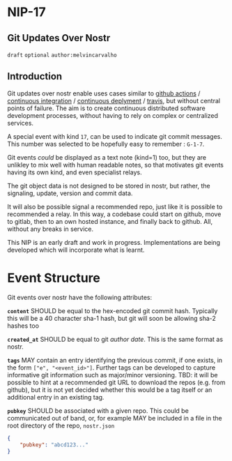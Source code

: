 NIP-17
======

Git Updates Over Nostr
----------------------

`draft` `optional` `author:melvincarvalho`

Introduction
------------

Git updates over nostr enable uses cases similar to [github actions](https://github.com/features/actions) / [continuous integration](https://en.wikipedia.org/wiki/Continuous_integration) / [continuous deplyment](https://en.wikipedia.org/wiki/Continuous_deployment) / [travis](https://travis-ci.org/), but without central points of failure.  The aim is to create continuous distributed software development processes, without having to rely on complex or centralized services.

A special event with kind `17`, can be used to indicate git commit messages. This number was selected to be hopefully easy to remember : `G-1-7`.  

Git events *could* be displayed as a text note (kind=1) too, but they are unlikley to mix well with human readable notes, so that motivates git events having its own kind, and even specialist relays.

The git object data is not designed to be stored in nostr, but rather, the signaling, update, version and commit data.

It will also be possible signal a recommended repo, just like it is possible to recommended a relay. In this way, a codebase could start on github, move to gitlab, then to an own hosted instance, and finally back to github.  All, without any breaks in service.

This NIP is an early draft and work in progress.  Implementations are being developed which will incorporate what is learnt.

Event Structure
===============

Git events over nostr have the following attributes:

**`content`** SHOULD be equal to the hex-encoded git commit hash.  Typically this will be a 40 character sha-1 hash, but git will soon be allowing sha-2 hashes too

**`created_at`** SHOULD be equal to git *author date*.  This is the same format as nostr.

**`tags`** MAY contain an entry identifying the previous commit, if one exists, in the form `["e", "<event_id>"]`.  Further tags can be developed to capture informative git information such as major/minor versioning.  TBD: it will be possible to hint at a recommended git URL to download the repos (e.g. from github), but it is not yet decided whether this would be a tag itself or an additional entry in an existing tag.

**`pubkey`** SHOULD be associated with a given repo.  This could be communicated out of band, or, for example MAY be included in a file in the root directory of the repo, `nostr.json`

```JSON
{
    "pubkey": "abcd123..."
}
```
